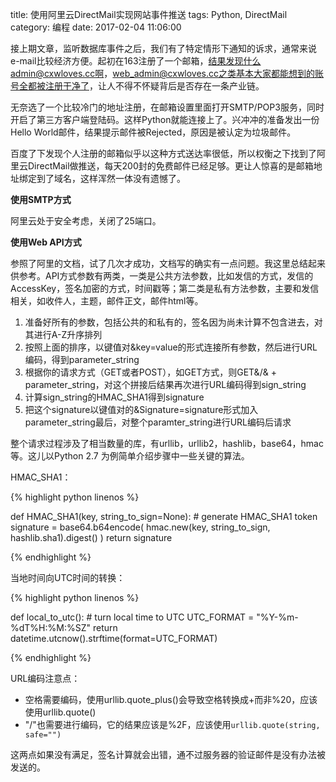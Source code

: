 title: 使用阿里云DirectMail实现网站事件推送
tags: Python, DirectMail
category: 编程
date: 2017-02-04 11:06:00

接上期文章，监听数据库事件之后，我们有了特定情形下通知的诉求，通常来说e-mail比较经济方便。起初在163注册了一个邮箱，结果发现什么admin@cxwloves.cc啊，web_admin@cxwloves.cc之类基本大家都能想到的账号全都被注册干净了，让人不得不怀疑背后是否存在一条产业链。

无奈选了一个比较冷门的地址注册，在邮箱设置里面打开SMTP/POP3服务，同时开启了第三方客户端登陆码。这样Python就能连接上了。兴冲冲的准备发出一份Hello World邮件，结果提示邮件被Rejected，原因是被认定为垃圾邮件。

百度了下发现个人注册的邮箱似乎以这种方式送达率很低，所以权衡之下找到了阿里云DirectMail做推送，每天200封的免费邮件已经足够。更让人惊喜的是邮箱地址绑定到了域名，这样浑然一体没有遗憾了。

**使用SMTP方式**

阿里云处于安全考虑，关闭了25端口。

**使用Web API方式**

参照了阿里的文档，试了几次才成功，文档写的确实有一点问题。我这里总结起来供参考。API方式参数有两类，一类是公共方法参数，比如发信的方式，发信的AccessKey，签名加密的方式，时间戳等；第二类是私有方法参数，主要和发信相关，如收件人，主题，邮件正文，邮件html等。

1. 准备好所有的参数，包括公共的和私有的，签名因为尚未计算不包含进去，对其进行A-Z升序排列
2. 按照上面的排序，以键值对&key=value的形式连接所有参数，然后进行URL编码，得到parameter_string
3. 根据你的请求方式（GET或者POST），如GET方式，则GET&/& + parameter_string，对这个拼接后结果再次进行URL编码得到sign_string
4. 计算sign_string的HMAC_SHA1得到signature
5. 把这个signature以键值对的&Signature=signature形式加入parameter_string最后，对整个paramter_string进行URL编码后请求

整个请求过程涉及了相当数量的库，有urllib，urllib2，hashlib，base64，hmac等。这儿以Python 2.7 为例简单介绍步骤中一些关键的算法。

HMAC_SHA1：

{% highlight python linenos %}

def HMAC_SHA1(key, string_to_sign=None):
    # generate HMAC_SHA1 token
    signature = base64.b64encode(
        hmac.new(key, string_to_sign, hashlib.sha1).digest()
    )
    return signature

{% endhighlight %}

当地时间向UTC时间的转换：

{% highlight python linenos %}

def local_to_utc():
    # turn local time to UTC
    UTC_FORMAT = "%Y-%m-%dT%H:%M:%SZ"
    return datetime.utcnow().strftime(format=UTC_FORMAT)

{% endhighlight %}

URL编码注意点：

- 空格需要编码，使用urllib.quote_plus()会导致空格转换成+而非%20，应该使用urllib.quote()
- "/"也需要进行编码，它的结果应该是%2F，应该使用`urllib.quote(string, safe="")`

这两点如果没有满足，签名计算就会出错，通不过服务器的验证邮件是没有办法被发送的。